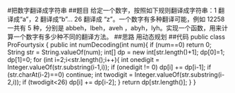 #把数字翻译成字符串
##题目
给定一个数字，按照如下规则翻译成字符串：1 翻译成“a”，2 翻译成“b”... 26 翻译成
“z”。一个数字有多种翻译可能，例如 12258 一共有 5 种，分别是 abbeh，lbeh，aveh
，abyh，lyh。实现一个函数，用来计算一个数字有多少种不同的翻译方法。
##思路
用动态规划
##代码
    public class ProFourtysix {
        public int numDecoding(int num){
            if (num==0)
                return 0;
            String str = String.valueOf(num);
            int[] dp = new int[str.length()+1];
            dp[0]=1;
            dp[1]=0;
            for (int i=2;i<str.length();i++){
                int onedigit = Integer.valueOf(str.substring(i-1,i));
                if (onedigit != 0)
                    dp[i] += dp[i-1];
                if (str.charAt(i-2)==0)
                    continue;
                int twodigit = Integer.valueOf(str.substring(i-2,i));
                if (twodigit<26)
                    dp[i] += dp[i-2];
            }
            return dp[str.length()];
        }
    }